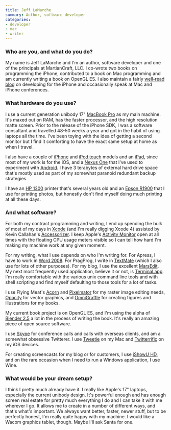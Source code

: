 ```yaml
---
title: Jeff LaMarche
summary: Author, software developer
categories:
- developer
- mac
- writer
---
```


### Who are you, and what do you do?

My name is Jeff LaMarche and I'm an author, software developer and one of the principals at MartianCraft, LLC. I co-wrote two books on programming the iPhone, contributed to a book on Mac programming and am currently writing a book on OpenGL ES. I also maintain a fairly [well-read blog](http://iphonedevelopment.blogspot.com/ "Jeff's iPhone weblog.") on developing for the iPhone and occasionally speak at Mac and iPhone conferences.

### What hardware do you use?

I use a current generation unibody 17" [MacBook Pro][macbook-pro] as my main machine. It's maxed out on RAM, has the faster processor, and the high resolution matte screen. Prior to the release of the iPhone SDK, I was a software consultant and travelled 48-50 weeks a year and got in the habit of using laptops all the time. I've been toying with the idea of getting a second monitor but I find it comforting to have the exact same setup at home as when I travel.

I also have a couple of [iPhone][] and [iPod touch][ipod-touch] models and an [iPad][], since most of my work is for the iOS, and a [Nexus One][nexus-one] that I've used to experiment with [Android][]. I have 3 terabytes of external hard drive space that's mostly used as part of my somewhat paranoid redundant backup strategies.

I have an [HP 1300][laserjet-1300] printer that's several years old and an [Epson R1900][stylus-photo-r1900] that I use for printing photos, but honestly don't find myself doing much printing at all these days.

### And what software?

For both my contract programming and writing, I end up spending the bulk of most of my days in [Xcode][] (and I'm really digging Xcode 4) assisted by Kevin Callahan's [Accessorizer][]. I keep Apple's [Activity Monitor][activity-monitor] open at all times with the floating CPU usage meters visible so I can tell how hard I'm making my machine work at any given moment.

For my writing, what I use depends on who I'm writing for. For Apress, I have to work in [Word 2008][word]. For PragProg, I write in [TextMate][] (which I also use for lots of other purposes). For my blog, I use the excellent [MarsEdit][]. My next most frequently used application, believe it or not, is [Terminal.app][terminal]. I'm really comfortable with the various unix command line tools and with shell scripting and find myself defaulting to those tools for a lot of tasks.

I use Flying Meat's [Acorn][] and [Pixelmator][] for my raster image editing needs, [Opacity][] for vector graphics, and [OmniGraffle][] for creating figures and illustrations for my books.

My current book project is on OpenGL ES, and I'm using the alpha of [Blender 2.5][blender] a lot in the process of writing the book. It's really an amazing piece of open source software.

I use [Skype][] for conference calls and calls with overseas clients, and am a somewhat obsessive Twitterer. I use [Tweetie][] on my Mac and [Twitterrific][twitterrific-ios] on my iOS devices.

For creating screencasts for my blog or for customers, I use [iShowU HD][ishowu-hd], and on the rare occasion when I need to run a Windows application, I use Wine.

### What would be your dream setup?

I think I pretty much already have it. I really like Apple's 17" laptops, especially the current unibody design. It's powerful enough and has enough screen real estate for pretty much everything I do and I can take it with me wherever I go. It allows me to create in a number of different ways, and that's what's important. We always want better, faster, newer stuff, but to be perfectly honest, I'm really quite happy with my machine. I would like a Wacom graphics tablet, though. Maybe I'll ask Santa for one.

[accessorizer]: http://www.kevincallahan.org/software/accessorizer.html "A generator helper application for XCode."
[acorn]: https://flyingmeat.com/acorn/ "An image editor for the Mac."
[activity-monitor]: https://en.wikipedia.org/wiki/Activity_Monitor "A process monitor application included with Mac OS X."
[android]: https://developers.google.com/android/?csw=1 "A mobile phone platform."
[blender]: https://www.blender.org/ "A free, open-source 3D renderer."
[ipad]: https://www.apple.com/ipad/ "A tablet device."
[iphone]: https://en.wikipedia.org/wiki/IPhone_(1st_generation) "A smartphone."
[ipod-touch]: https://www.apple.com/ipod-touch/ "It's like an iPhone, without the phone bit."
[ishowu-hd]: http://store.shinywhitebox.com/ishowu-hd-pro "Screen recording software."
[laserjet-1300]: http://h10010.www1.hp.com/wwpc/us/en/sm/WF10a/18972-18972-3328059-14638-3328066-238320.html "A black and white laser printer."
[macbook-pro]: https://www.apple.com/macbook-pro/ "A laptop."
[marsedit]: https://red-sweater.com/marsedit/ "A weblog editor for the Mac."
[nexus-one]: https://en.wikipedia.org/wiki/Nexus_One "An Android-based smartphone."
[omnigraffle]: https://www.omnigroup.com/omnigraffle/ "Diagramming software for the Mac."
[opacity]: http://likethought.com/opacity/ "A vector drawing program for the Mac."
[pixelmator]: https://www.pixelmator.com/mac/ "An image editor for the Mac."
[skype]: https://www.skype.com/en/ "Voice and video chat software."
[stylus-photo-r1900]: https://www.amazon.com/Epson-Stylus-Format-Printer-C11C698201/dp/B0011G47PQ "An ink jet printer."
[terminal]: https://en.wikipedia.org/wiki/Terminal_(OS_X) "A console application included with Mac OS X."
[textmate]: https://macromates.com/ "A text editor for the Mac."
[tweetie]: https://en.wikipedia.org/wiki/Tweetie "A Twitter client for the Mac."
[twitterrific-ios]: https://itunes.apple.com/WebObjects/MZStore.woa/wa/viewSoftware?id=284540316&mt=8 "A Twitter client."
[word]: https://products.office.com/en-us/word "A document editor."
[xcode]: https://en.wikipedia.org/wiki/Xcode "An IDE for Mac developers."
